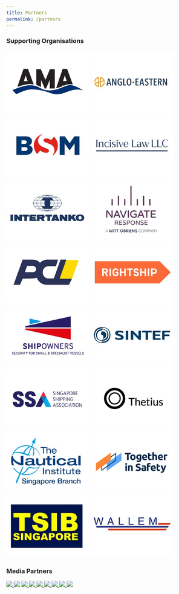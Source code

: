 ```yaml
---
title: Partners
permalink: /partners
---
```

<div>
  <h3>Supporting Organisations</h3>
</div>
<div class="row">
<div class="col is-12 mb-4"><a href="https://andrew-moore.com/"><img class="img-fluid" style="width:220px" src="images/logos/AMA.jpg"></a> 
	<a href="https://www.angloeastern.com/"><img class="img-fluid" style="width:220px" src="images/logos/AngloEastern.jpg"></a><a href="https://www.bs-shipmanagement.com/en/"><img class="img-fluid" style="width:220px" src="images/logos/BSM.jpg"></a>
	<a href="https://www.incisivelaw.com/"><img class="img-fluid" style="width:220px" src="images/logos/Incisive-Law.jpg"></a> <a href="https://intertanko.com/"><img class="img-fluid" style="width:220px" src="images/logos/Intertanko.jpg"></a> 
	<a href="https://www.navigateresponse.com/"><img class="img-fluid" style="width:220px" src="images/logos/NavigateResponse.jpg"></a><a href="https://pclsg.com/"><img class="img-fluid" style="width:220px" src="images/logos/Pacific Carriers Limited.jpg"></a> 	<a href="https://www.rightship.com/"><img class="img-fluid" style="width:220px" src="images/logos/RightShip.jpg"></a> <a href="https://www.shipownersclub.com/"><img class="img-fluid" style="width:220px" src="images/logos/shipowners-logo.jpg"></a> <a href="https://www.sintef.no/en/"><img class="img-fluid" style="width:220px" src="images/logos/SINTEF.jpg"></a><a href="https://www.ssa.org.sg//"><img class="img-fluid" style="width:220px" src="images/logos/SSA.jpg"></a>
<a href="https://thetius.com/"><img class="img-fluid" style="width:220px" src="images/logos/Thetius.jpg"></a> <a href="https://www.nautinst.org/branch/singapore.html"><img class="img-fluid" style="width:220px" src="images/logos/TNI-SG.jpg"></a> <a href="https://togetherinsafety.info/"><img class="img-fluid" style="width:220px" src="images/logos/Together-in-Safety-Logo.jpg"></a> <a href="https://www.mot.gov.sg/about-mot/transport-safety-investigation-bureau"><img class="img-fluid" style="width:220px" src="images/logos/TSIB2.jpg"></a> <a href="https://www.wallem.com/"><img class="img-fluid" style="width:220px" src="images/logos/WallemGroup.jpg"></a></div>
</div>
<div>
  <h3>Media Partners</h3>
</div>
<div class="row mpartners">
<div class="col-10 mx-auto mt-4">
<div class="col-12 mb-4"><a href="https://www.edumaritime.net/"><img class="img-fluid" style="width:220px" src="https://i.levelupp.com/safetyatseaweek/Edumaritime.jpg"> </a> <a href="https://globalmaritimehub.com/"><img class="img-fluid" style="width:220px" src="https://i.levelupp.com/safetyatseaweek/GlobalMaritimeHub2.jpg"></a> <a href="https://www.hellenicshippingnews.com/"><img class="img-fluid" style="width:220px" src="https://i.levelupp.com/safetyatseaweek/Hellenic_Shipping_News.jpg"> </a> <a href="https://www.manifoldtimes.com/"><img class="img-fluid" style="width:220px" src="https://i.levelupp.com/safetyatseaweek/ManifoldTimes.jpg"> </a><a href="https://en.portnews.ru/"><img class="img-fluid" style="width:220px" src="https://i.levelupp.com/safetyatseaweek/PortNews.jpg"> </a> <a href="https://safety4sea.com/"><img class="img-fluid" style="width:220px" src="https://i.levelupp.com/safetyatseaweek/Safety4Sea.jpg"> </a> <a href="https://www.seatrade-maritime.com/"><img class="img-fluid" style="width:220px" src="https://i.levelupp.com/safetyatseaweek/Seatrade_Maritime_News.jpg"> </a> <a href="https://shipmanagementinternational.com/"><img class="img-fluid" style="width:220px" src="https://i.levelupp.com/safetyatseaweek/Ship_Management.jpg"> </a>  <a href="https://xindemarinenews.com/index.html"><img class="img-fluid" style="width:220px" src="https://i.levelupp.com/safetyatseaweek/Xinde_Marine_News.jpg"> </a></div>
</div>
</div>
<style>
.content a {display: inline-block;}
</style>